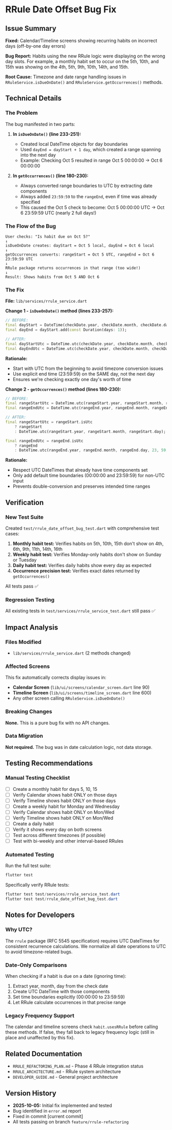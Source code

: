 # RRule Date Offset Bug Fix

## Issue Summary
**Fixed:** Calendar/Timeline screens showing recurring habits on incorrect days (off-by-one day errors)

**Bug Report:** Habits using the new RRule logic were displaying on the wrong day slots. For example, a monthly habit set to occur on the 5th, 10th, and 15th was showing on the 4th, 5th, 9th, 10th, 14th, and 15th.

**Root Cause:** Timezone and date range handling issues in `RRuleService.isDueOnDate()` and `RRuleService.getOccurrences()` methods.

## Technical Details

### The Problem

The bug manifested in two parts:

1. **In `isDueOnDate()` (line 233-251):**
   - Created local DateTime objects for day boundaries
   - Used `dayEnd = dayStart + 1 day`, which created a range spanning into the next day
   - Example: Checking Oct 5 resulted in range Oct 5 00:00:00 → Oct 6 00:00:00

2. **In `getOccurrences()` (line 180-230):**
   - Always converted range boundaries to UTC by extracting date components
   - Always added `23:59:59` to the `rangeEnd`, even if time was already specified
   - This caused the Oct 5 check to become: Oct 5 00:00:00 UTC → Oct 6 23:59:59 UTC (nearly 2 full days!)

### The Flow of the Bug

```
User checks: "Is habit due on Oct 5?"
↓
isDueOnDate creates: dayStart = Oct 5 local, dayEnd = Oct 6 local
↓
getOccurrences converts: rangeStart = Oct 5 UTC, rangeEnd = Oct 6 23:59:59 UTC
↓
RRule package returns occurrences in that range (too wide!)
↓
Result: Shows habits from Oct 5 AND Oct 6
```

### The Fix

**File:** `lib/services/rrule_service.dart`

**Change 1 - `isDueOnDate()` method (lines 233-257):**
```dart
// BEFORE:
final dayStart = DateTime(checkDate.year, checkDate.month, checkDate.day);
final dayEnd = dayStart.add(const Duration(days: 1));

// AFTER:
final dayStartUtc = DateTime.utc(checkDate.year, checkDate.month, checkDate.day);
final dayEndUtc = DateTime.utc(checkDate.year, checkDate.month, checkDate.day, 23, 59, 59);
```

**Rationale:** 
- Start with UTC from the beginning to avoid timezone conversion issues
- Use explicit end time (23:59:59) on the SAME day, not the next day
- Ensures we're checking exactly one day's worth of time

**Change 2 - `getOccurrences()` method (lines 180-230):**
```dart
// BEFORE:
final rangeStartUtc = DateTime.utc(rangeStart.year, rangeStart.month, rangeStart.day);
final rangeEndUtc = DateTime.utc(rangeEnd.year, rangeEnd.month, rangeEnd.day, 23, 59, 59);

// AFTER:
final rangeStartUtc = rangeStart.isUtc
    ? rangeStart
    : DateTime.utc(rangeStart.year, rangeStart.month, rangeStart.day);

final rangeEndUtc = rangeEnd.isUtc
    ? rangeEnd
    : DateTime.utc(rangeEnd.year, rangeEnd.month, rangeEnd.day, 23, 59, 59);
```

**Rationale:**
- Respect UTC DateTimes that already have time components set
- Only add default time boundaries (00:00:00 and 23:59:59) for non-UTC input
- Prevents double-conversion and preserves intended time ranges

## Verification

### New Test Suite
Created `test/rrule_date_offset_bug_test.dart` with comprehensive test cases:

1. **Monthly habit test:** Verifies habits on 5th, 10th, 15th don't show on 4th, 6th, 9th, 11th, 14th, 16th
2. **Weekly habit test:** Verifies Monday-only habits don't show on Sunday or Tuesday
3. **Daily habit test:** Verifies daily habits show every day as expected
4. **Occurrence precision test:** Verifies exact dates returned by `getOccurrences()`

All tests pass ✅

### Regression Testing
All existing tests in `test/services/rrule_service_test.dart` still pass ✅

## Impact Analysis

### Files Modified
- `lib/services/rrule_service.dart` (2 methods changed)

### Affected Screens
This fix automatically corrects display issues in:
- **Calendar Screen** (`lib/ui/screens/calendar_screen.dart` line 90)
- **Timeline Screen** (`lib/ui/screens/timeline_screen.dart` line 600)
- Any other screen calling `RRuleService.isDueOnDate()`

### Breaking Changes
**None.** This is a pure bug fix with no API changes.

### Data Migration
**Not required.** The bug was in date calculation logic, not data storage.

## Testing Recommendations

### Manual Testing Checklist
- [ ] Create a monthly habit for days 5, 10, 15
- [ ] Verify Calendar shows habit ONLY on those days
- [ ] Verify Timeline shows habit ONLY on those days
- [ ] Create a weekly habit for Monday and Wednesday
- [ ] Verify Calendar shows habit ONLY on Mon/Wed
- [ ] Verify Timeline shows habit ONLY on Mon/Wed
- [ ] Create a daily habit
- [ ] Verify it shows every day on both screens
- [ ] Test across different timezones (if possible)
- [ ] Test with bi-weekly and other interval-based RRules

### Automated Testing
Run the full test suite:
```powershell
flutter test
```

Specifically verify RRule tests:
```powershell
flutter test test/services/rrule_service_test.dart
flutter test test/rrule_date_offset_bug_test.dart
```

## Notes for Developers

### Why UTC?
The `rrule` package (RFC 5545 specification) requires UTC DateTimes for consistent recurrence calculations. We normalize all date operations to UTC to avoid timezone-related bugs.

### Date-Only Comparisons
When checking if a habit is due on a date (ignoring time):
1. Extract year, month, day from the check date
2. Create UTC DateTime with those components
3. Set time boundaries explicitly (00:00:00 to 23:59:59)
4. Let RRule calculate occurrences in that precise range

### Legacy Frequency Support
The calendar and timeline screens check `habit.usesRRule` before calling these methods. If false, they fall back to legacy frequency logic (still in place and unaffected by this fix).

## Related Documentation
- `RRULE_REFACTORING_PLAN.md` - Phase 4 RRule integration status
- `RRULE_ARCHITECTURE.md` - RRule system architecture
- `DEVELOPER_GUIDE.md` - General project architecture

## Version History
- **2025-10-05:** Initial fix implemented and tested
- Bug identified in `error.md` report
- Fixed in commit [current commit]
- All tests passing on branch `feature/rrule-refactoring`
